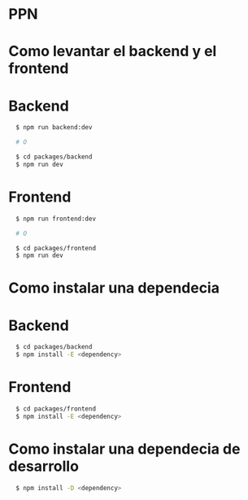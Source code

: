 # PPN

# Como levantar el backend y el frontend

# Backend

```bash
  $ npm run backend:dev

  # O

  $ cd packages/backend
  $ npm run dev
```

# Frontend

```bash
  $ npm run frontend:dev

  # O

  $ cd packages/frontend
  $ npm run dev
```

# Como instalar una dependecia

# Backend

```bash
  $ cd packages/backend
  $ npm install -E <dependency>
```

# Frontend

```bash
  $ cd packages/frontend
  $ npm install -E <dependency>
```

# Como instalar una dependecia de desarrollo

```bash
  $ npm install -D <dependency>
```

